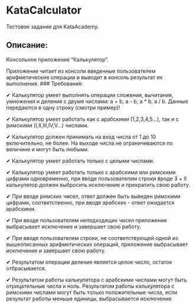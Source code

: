 # KataCalculator
  Тестовое задание для KataAcademy.
 ## Описание:
   Консольное приложение “Калькулятор”.
  <p> Приложение читает из консоли введенные пользователем арифметические операции и выводит в консоль результат их выполнения. 
 ### Требования:
<p>✔ Калькулятор умеет выполнять операции сложения, вычитания, умножения и деления с двумя числами: a + b, a - b, a * b, a / b. Данные передаются в одну строку (смотри пример)!
<p>✔ Калькулятор умеет работать как с арабскими (1,2,3,4,5…), так и с римскими (I,II,III,IV,V…) числами.
<p>✔ Калькулятор должен принимать на вход числа от 1 до 10 включительно, не более. На выходе числа не ограничиваются по     величине и могут быть любыми.
<p>✔ Калькулятор умеет работать только с целыми числами.
<p>✔ Калькулятор умеет работать только с арабскими или римскими цифрами одновременно, при вводе пользователем строки вроде   3 + II калькулятор должен выбросить исключение и прекратить свою работу.
<p>✔ При вводе римских чисел, ответ должен быть выведен римскими цифрами, соответственно, при вводе арабских - ответ          ожидается арабскими.
<p>✔ При вводе пользователем неподходящих чисел приложение выбрасывает исключение и завершает свою работу.
<p>✔ При вводе пользователем строки, не соответствующей одной из вышеописанных арифметических операций, приложение           выбрасывает исключение и завершает свою работу.
<p>✔ Результатом операции деления является целое число, остаток отбрасывается. 
<p>✔ Результатом работы калькулятора с арабскими числами могут быть отрицательные числа и ноль. Результатом работы            калькулятора с римскими числами могут быть только положительные числа, если результат работы меньше единицы,            выбрасывается исключение

